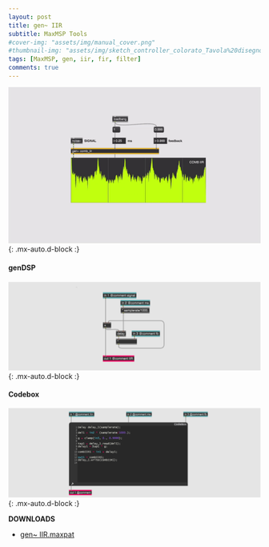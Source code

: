 ```yaml
---
layout: post
title: gen~ IIR
subtitle: MaxMSP Tools
#cover-img: "assets/img/manual_cover.png"
#thumbnail-img: "assets/img/sketch_controller_colorato_Tavola%20disegno%201.png"
tags: [MaxMSP, gen, iir, fir, filter]
comments: true
---
```



![](https://github.com/Velitch/velitch/blob/main/assets/img/img_maxmsp/gen~%20iir.gif?raw=true){: .mx-auto.d-block :}

#### genDSP

![](https://github.com/Velitch/velitch/blob/main/assets/img/img_maxmsp/dsp~%20iir.png?raw=true){: .mx-auto.d-block :}

#### Codebox

![](https://github.com/Velitch/velitch/blob/main/assets/img/img_maxmsp/dsp~%20iir_cbox.png?raw=true){: .mx-auto.d-block :}

**DOWNLOADS**

  - [gen~ IIR.maxpat](https://github.com/Velitch/BN_Musica_Elettronica/tree/main/IBN/COME-05-informatica-musicale-IBN/Filtri_gen/comb_iir)
